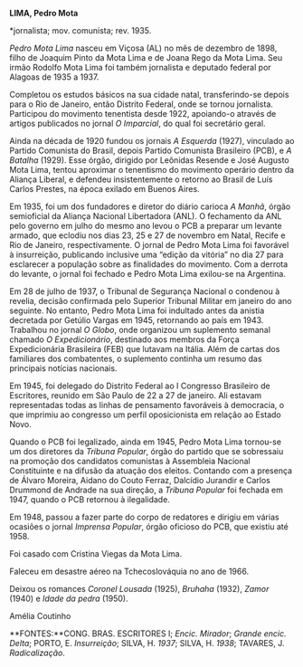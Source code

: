 **LIMA, Pedro Mota**

\*jornalista; mov. comunista; rev. 1935.

*Pedro Mota Lima* nasceu em Viçosa (AL) no mês de dezembro de 1898,
filho de Joaquim Pinto da Mota Lima e de Joana Rego da Mota Lima. Seu
irmão Rodolfo Mota Lima foi também jornalista e deputado federal por
Alagoas de 1935 a 1937.

Completou os estudos básicos na sua cidade natal, transferindo-se depois
para o Rio de Janeiro, então Distrito Federal, onde se tornou
jornalista. Participou do movimento tenentista desde 1922, apoiando-o
através de artigos publicados no jornal *O Imparcial*, do qual foi
secretário geral.

Ainda na década de 1920 fundou os jornais *A Esquerda* (1927), vinculado
ao Partido Comunista do Brasil, depois Partido Comunista Brasileiro
(PCB), e *A Batalha* (1929). Esse órgão, dirigido por Leônidas Resende e
José Augusto Mota Lima, tentou aproximar o tenentismo do movimento
operário dentro da Aliança Liberal, e defendeu insistentemente o retorno
ao Brasil de Luís Carlos Prestes, na época exilado em Buenos Aires.

Em 1935, foi um dos fundadores e diretor do diário carioca *A Manhã*,
órgão semioficial da Aliança Nacional Libertadora (ANL). O fechamento da
ANL pelo governo em julho do mesmo ano levou o PCB a preparar um levante
armado, que eclodiu nos dias 23, 25 e 27 de novembro em Natal, Recife e
Rio de Janeiro, respectivamente. O jornal de Pedro Mota Lima foi
favorável à insurreição, publicando inclusive uma “edição da vitória” no
dia 27 para esclarecer a população sobre as finalidades do movimento.
Com a derrota do levante, o jornal foi fechado e Pedro Mota Lima
exilou-se na Argentina.

Em 28 de julho de 1937, o Tribunal de Segurança Nacional o condenou à
revelia, decisão confirmada pelo Superior Tribunal Militar em janeiro do
ano seguinte. No entanto, Pedro Mota Lima foi indultado antes da anistia
decretada por Getúlio Vargas em 1945, retornando ao país em 1943.
Trabalhou no jornal *O Globo*, onde organizou um suplemento semanal
chamado *O Expedicionário*, destinado aos membros da Força
Expedicionária Brasileira (FEB) que lutavam na Itália. Além de cartas
dos familiares dos combatentes, o suplemento continha um resumo das
principais notícias nacionais.

Em 1945, foi delegado do Distrito Federal ao I Congresso Brasileiro de
Escritores, reunido em São Paulo de 22 a 27 de janeiro. Ali estavam
representadas todas as linhas de pensamento favoráveis à democracia, o
que imprimiu ao congresso um perfil oposicionista em relação ao Estado
Novo.

Quando o PCB foi legalizado, ainda em 1945, Pedro Mota Lima tornou-se um
dos diretores da *Tribuna Popular*, órgão do partido que se sobressaiu
na promoção dos candidatos comunistas à Assembleia Nacional Constituinte
e na difusão da atuação dos eleitos. Contando com a presença de Álvaro
Moreira, Aidano do Couto Ferraz, Dalcídio Jurandir e Carlos Drummond de
Andrade na sua direção, a *Tribuna Popular* foi fechada em 1947, quando
o PCB retornou à ilegalidade.

Em 1948, passou a fazer parte do corpo de redatores e dirigiu em várias
ocasiões o jornal *Imprensa Popular*, órgão oficioso do PCB, que existiu
até 1958.

Foi casado com Cristina Viegas da Mota Lima.

Faleceu em desastre aéreo na Tchecoslováquia no ano de 1966.

Deixou os romances *Coronel Lousada* (1925), *Bruhaha* (1932), *Zamor*
(1940) e *Idade da pedra* (1950).

Amélia Coutinho

**FONTES:**CONG. BRAS. ESCRITORES I; *Encic. Mirador*; *Grande encic.
Delta*; PORTO, E. *Insurreição*; SILVA, H. *1937*; SILVA, H. *1938*;
TAVARES, J. *Radicalização*.
